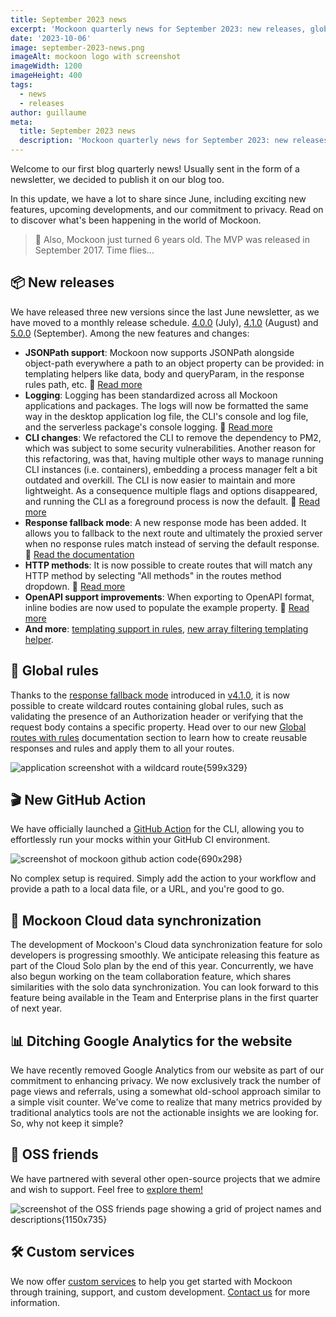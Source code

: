```yaml
---
title: September 2023 news
excerpt: 'Mockoon quarterly news for September 2023: new releases, global rules, CLI GitHub Action, and more.'
date: '2023-10-06'
image: september-2023-news.png
imageAlt: mockoon logo with screenshot
imageWidth: 1200
imageHeight: 400
tags:
  - news
  - releases
author: guillaume
meta:
  title: September 2023 news
  description: 'Mockoon quarterly news for September 2023: new releases, global rules, GitHub Action, and more.'
---
```


Welcome to our first blog quarterly news! Usually sent in the form of a newsletter, we decided to publish it on our blog too.

In this update, we have a lot to share since June, including exciting new features, upcoming developments, and our commitment to privacy. Read on to discover what's been happening in the world of Mockoon.

> 🎂 Also, Mockoon just turned 6 years old. The MVP was released in September 2017. Time flies...

## 📦 New releases

We have released three new versions since the last June newsletter, as we have moved to a monthly release schedule. [4.0.0](/releases/4.0.0/) (July), [4.1.0](/releases/4.1.0/) (August) and [5.0.0](/releases/5.0.0/) (September). Among the new features and changes:

- **JSONPath support**: Mockoon now supports JSONPath alongside object-path everywhere a path to an object property can be provided: in templating helpers like data, body and queryParam, in the response rules path, etc. 📘&nbsp;[Read more](/releases/5.0.0/#jsonpath-support)
- **Logging**: Logging has been standardized across all Mockoon applications and packages. The logs will now be formatted the same way in the desktop application log file, the CLI's console and log file, and the serverless package's console logging. 📘&nbsp;[Read more](/releases/4.0.0/#logs-standardization-and-credentials-filtering)
- **CLI changes**: We refactored the CLI to remove the dependency to PM2, which was subject to some security vulnerabilities. Another reason for this refactoring, was that, having multiple other ways to manage running CLI instances (i.e. containers), embedding a process manager felt a bit outdated and overkill. The CLI is now easier to maintain and more lightweight. As a consequence multiple flags and options disappeared, and running the CLI as a foreground process is now the default. 📘&nbsp;[Read more](/releases/4.0.0/#cli)
- **Response fallback mode**: A new response mode has been added. It allows you to fallback to the next route and ultimately the proxied server when no response rules match instead of serving the default response. 📘&nbsp;[Read the documentation](/docs/latest/route-responses/multiple-responses/#fallback-mode)
- **HTTP methods**: It is now possible to create routes that will match any HTTP method by selecting "All methods" in the routes method dropdown. 📘&nbsp;[Read more](/releases/5.0.0/#routes-targeting-all-http-methods)
- **OpenAPI support improvements**: When exporting to OpenAPI format, inline bodies are now used to populate the example property. 📘&nbsp;[Read more](/releases/4.0.0/#openapi)
- **And more**: [templating support in rules](/releases/4.1.0/#dynamic-rules-with-templating), [new array filtering templating helper](/releases/4.1.0/#changes-to-templating-helpers).

## 📏 Global rules

Thanks to the [response fallback mode](/docs/latest/route-responses/multiple-responses/#fallback-mode) introduced in [v4.1.0](/releases/4.1.0/), it is now possible to create wildcard routes containing global rules, such as validating the presence of an Authorization header or verifying that the request body contains a specific property. Head over to our new [Global routes with rules](/docs/latest/route-responses/global-routes-with-rules/) documentation section to learn how to create reusable responses and rules and apply them to all your routes.

![application screenshot with a wildcard route{599x329}](/images/blog/september-2023-news/create-wildcard-route.png)

## 🎬 New GitHub Action

We have officially launched a [GitHub Action](https://github.com/marketplace/actions/mockoon-cli) for the CLI, allowing you to effortlessly run your mocks within your GitHub CI environment.

![screenshot of mockoon github action code{690x298}](/images/blog/september-2023-news/mockoon-github-action-code-screenshot.png)

No complex setup is required. Simply add the action to your workflow and provide a path to a local data file, or a URL, and you're good to go.

## 👷 Mockoon Cloud data synchronization

The development of Mockoon's Cloud data synchronization feature for solo developers is progressing smoothly. We anticipate releasing this feature as part of the Cloud Solo plan by the end of this year. Concurrently, we have also begun working on the team collaboration feature, which shares similarities with the solo data synchronization. You can look forward to this feature being available in the Team and Enterprise plans in the first quarter of next year.

## 📊 Ditching Google Analytics for the website

We have recently removed Google Analytics from our website as part of our commitment to enhancing privacy. We now exclusively track the number of page views and referrals, using a somewhat old-school approach similar to a simple visit counter. We've come to realize that many metrics provided by traditional analytics tools are not the actionable insights we are looking for. So, why not keep it simple?

## 🤝 OSS friends

We have partnered with several other open-source projects that we admire and wish to support. Feel free to [explore them!](/oss-friends/)

![screenshot of the OSS friends page showing a grid of project names and descriptions{1150x735}](/images/blog/september-2023-news/oss-friends.png)

## 🛠️ Custom services

We now offer [custom services](/custom-services/) to help you get started with Mockoon through training, support, and custom development. [Contact us](/contact-form/) for more information.

